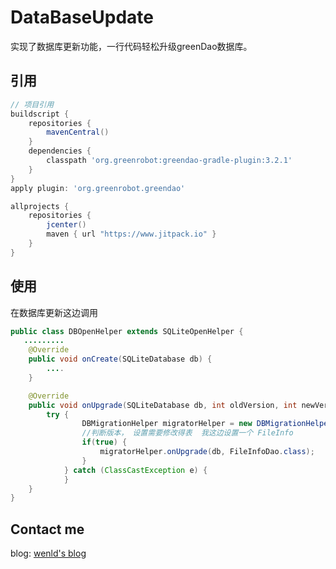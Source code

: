 # DataBaseUpdate
实现了数据库更新功能，一行代码轻松升级greenDao数据库。

## 引用
```groovy
// 项目引用
buildscript {
    repositories {
        mavenCentral()
    }
    dependencies {
        classpath 'org.greenrobot:greendao-gradle-plugin:3.2.1'
    }
}
apply plugin: 'org.greenrobot.greendao'

allprojects {
    repositories {
        jcenter()
        maven { url "https://www.jitpack.io" }
    }
}
```
## 使用
在数据库更新这边调用

```java
public class DBOpenHelper extends SQLiteOpenHelper {
   .........
    @Override
    public void onCreate(SQLiteDatabase db) {
        ....
    }

    @Override
    public void onUpgrade(SQLiteDatabase db, int oldVersion, int newVersion) {
        try {
                DBMigrationHelper migratorHelper = new DBMigrationHelper();
                //判断版本， 设置需要修改得表  我这边设置一个 FileInfo
                if(true) {
                    migratorHelper.onUpgrade(db, FileInfoDao.class);
                }
            } catch (ClassCastException e) {
            }
    }
}
```

## Contact me
blog: [wenld's blog](http://blog.csdn.net/sinat_15877283)

